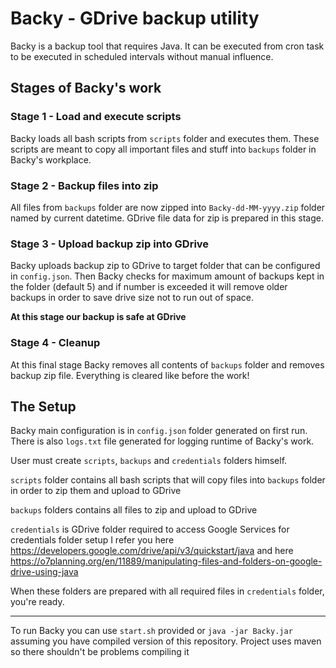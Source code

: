 # Backy - GDrive backup utility
Backy is a backup tool that requires Java. It can be executed from cron task to be
executed in scheduled intervals without manual influence.

## Stages of Backy's work
### Stage 1 - Load and execute scripts
Backy loads all bash scripts from `scripts` folder and executes them.
These scripts are meant to copy all important files and stuff into `backups` folder
in Backy's workplace.

### Stage 2 - Backup files into zip
All files from `backups` folder are now zipped into `Backy-dd-MM-yyyy.zip` folder named by
current datetime.
GDrive file data for zip is prepared in this stage.

### Stage 3 - Upload backup zip into GDrive
Backy uploads backup zip to GDrive to target folder that can be configured in `config.json`.
Then Backy checks for maximum amount of backups kept in the folder (default 5) and if number
is exceeded it will remove older backups in order to save drive size not to run out of space.

**At this stage our backup is safe at GDrive**

### Stage 4 - Cleanup
At this final stage Backy removes all contents of `backups` folder and removes backup zip file.
Everything is cleared like before the work!

## The Setup
Backy main configuration is in `config.json` folder generated on first run.
There is also `logs.txt` file generated for logging runtime of Backy's work.

User must create `scripts`, `backups` and `credentials` folders himself.

`scripts` folder contains all bash scripts that will copy files into `backups` folder in order
to zip them and upload to GDrive

`backups` folders contains all files to zip and upload to GDrive

`credentials` is GDrive folder required to access Google Services
for credentials folder setup I refer you here https://developers.google.com/drive/api/v3/quickstart/java
and here https://o7planning.org/en/11889/manipulating-files-and-folders-on-google-drive-using-java

When these folders are prepared with all required files in `credentials` folder, you're ready.

---

To run Backy you can use `start.sh` provided or `java -jar Backy.jar` assuming you have compiled
version of this repository. Project uses maven so there shouldn't be problems compiling it